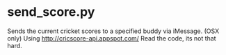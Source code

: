 # send_score.py
Sends the current cricket scores to a specified buddy via iMessage. (OSX only)
Using http://cricscore-api.appspot.com/
Read the code, its not that hard.
